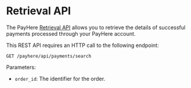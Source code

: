 # Retrieval API

The PayHere [Retrieval API](https://support.payhere.lk/api-&-mobile-sdk/retrieval-api) allows you to retrieve the details of successful payments processed through your PayHere account.

This REST API requires an HTTP call to the following endpoint:

```http request
GET /payhere/api/payments/search
```

Parameters:

- `order_id`: The identifier for the order.



